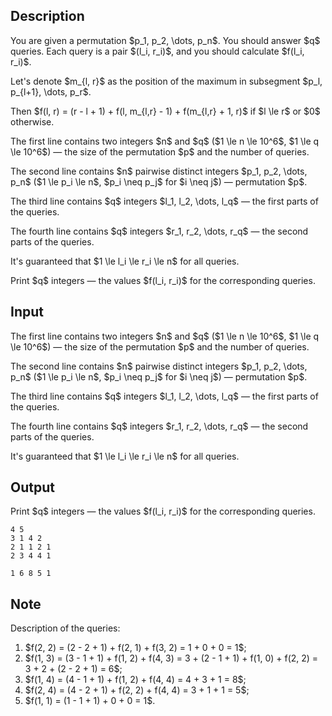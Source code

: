 ## Description

<div><p>You are given a permutation $p_1, p_2, \dots, p_n$. You should answer $q$ queries. Each query is a pair $(l_i, r_i)$, and you should calculate $f(l_i, r_i)$.</p><p>Let's denote $m_{l, r}$ as the position of the maximum in subsegment $p_l, p_{l+1}, \dots, p_r$.</p><p>Then $f(l, r) = (r - l + 1) + f(l, m_{l,r} - 1) + f(m_{l,r} + 1, r)$ if $l \le r$ or $0$ otherwise.</p></div><div class="input-specification"><p>The first line contains two integers $n$ and $q$ ($1 \le n \le 10^6$, $1 \le q \le 10^6$) — the size of the permutation $p$ and the number of queries.</p><p>The second line contains $n$ pairwise distinct integers $p_1, p_2, \dots, p_n$ ($1 \le p_i \le n$, $p_i \neq p_j$ for $i \neq j$) — permutation $p$.</p><p>The third line contains $q$ integers $l_1, l_2, \dots, l_q$ — the first parts of the queries.</p><p>The fourth line contains $q$ integers $r_1, r_2, \dots, r_q$ — the second parts of the queries.</p><p>It's guaranteed that $1 \le l_i \le r_i \le n$ for all queries.</p></div><div class="output-specification"><p>Print $q$ integers — the values $f(l_i, r_i)$ for the corresponding queries.</p></div>

## Input

<p>The first line contains two integers $n$ and $q$ ($1 \le n \le 10^6$, $1 \le q \le 10^6$) — the size of the permutation $p$ and the number of queries.</p><p>The second line contains $n$ pairwise distinct integers $p_1, p_2, \dots, p_n$ ($1 \le p_i \le n$, $p_i \neq p_j$ for $i \neq j$) — permutation $p$.</p><p>The third line contains $q$ integers $l_1, l_2, \dots, l_q$ — the first parts of the queries.</p><p>The fourth line contains $q$ integers $r_1, r_2, \dots, r_q$ — the second parts of the queries.</p><p>It's guaranteed that $1 \le l_i \le r_i \le n$ for all queries.</p>

## Output

<p>Print $q$ integers — the values $f(l_i, r_i)$ for the corresponding queries.</p>





```input1
4 5
3 1 4 2
2 1 1 2 1
2 3 4 4 1
```




```output1
1 6 8 5 1
```



## Note

<p>Description of the queries: </p><ol> <li> $f(2, 2) = (2 - 2 + 1) + f(2, 1) + f(3, 2) = 1 + 0 + 0 = 1$; </li><li> $f(1, 3) = (3 - 1 + 1) + f(1, 2) + f(4, 3) = 3 + (2 - 1 + 1) + f(1, 0) + f(2, 2) = 3 + 2 + (2 - 2 + 1) = 6$; </li><li> $f(1, 4) = (4 - 1 + 1) + f(1, 2) + f(4, 4) = 4 + 3 + 1 = 8$; </li><li> $f(2, 4) = (4 - 2 + 1) + f(2, 2) + f(4, 4) = 3 + 1 + 1 = 5$; </li><li> $f(1, 1) = (1 - 1 + 1) + 0 + 0 = 1$. </li></ol>
